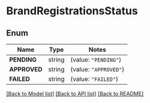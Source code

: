 # BrandRegistrationsStatus

## Enum

Name | Type | Notes
------------ | ------------- | -------------
**PENDING** | string | (value: `"PENDING"`)
**APPROVED** | string | (value: `"APPROVED"`)
**FAILED** | string | (value: `"FAILED"`)


[[Back to Model list]](../README.md#documentation-for-models) [[Back to API list]](../README.md#documentation-for-api-endpoints) [[Back to README]](../README.md)


